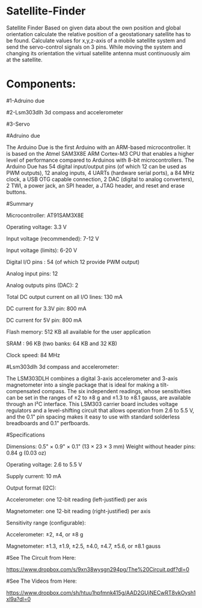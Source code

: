 # Satellite-Finder

Satellite Finder Based on given data about the own position and global orientation calculate the relative position of a geostationary satellite has to be found. Calculate values for x,y,z-axis of a mobile satellite system and send the servo-control signals on 3 pins. While moving the system and changing its orientation the virtual satellite antenna must continuously aim at the satellite.

# Components:

#1-Adruino due

#2-Lsm303dlh 3d compass and accelerometer

#3-Servo

#Adruino due

The Arduino Due is the first Arduino with an ARM-based microcontroller. It is based on the Atmel SAM3X8E ARM Cortex-M3 CPU that enables a higher level of performance compared to Arduinos with 8-bit microcontrollers. The Arduino Due has 54 digital input/output pins (of which 12 can be used as PWM outputs), 12 analog inputs, 4 UARTs (hardware serial ports), a 84 MHz clock, a USB OTG capable connection, 2 DAC (digital to analog converters), 2 TWI, a power jack, an SPI header, a JTAG header, and reset and erase buttons.



#Summary

Microcontroller: AT91SAM3X8E

Operating voltage: 3.3 V

Input voltage (recommended): 7-12 V

Input voltage (limits): 6-20 V

Digital I/O pins	: 54 (of which 12 provide PWM output)

Analog input pins: 12

Analog outputs pins (DAC): 2

Total DC output current on all I/O lines: 130 mA

DC current for 3.3V pin: 800 mA

DC current for 5V pin: 800 mA

Flash memory: 512 KB all available for the user application

SRAM	: 96 KB (two banks: 64 KB and 32 KB)

Clock speed: 84 MHz

#Lsm303dlh 3d compass and accelerometer:

The LSM303DLH combines a digital 3-axis accelerometer and 3-axis magnetometer into a single package that is ideal for making a tilt-compensated compass. The six independent readings, whose sensitivities can be set in the ranges of ±2 to ±8 g and ±1.3 to ±8.1 gauss, are available through an I²C interface. This LSM303 carrier board includes voltage regulators and a level-shifting circuit that allows operation from 2.6 to 5.5 V, and the 0.1" pin spacing makes it easy to use with standard solderless breadboards and 0.1" perfboards.

#Specifications

Dimensions: 0.5" × 0.9" × 0.1" (13 × 23 × 3 mm)
Weight without header pins: 0.84 g (0.03 oz)

Operating voltage: 2.6 to 5.5 V

Supply current: 10 mA

Output format (I2C):

Accelerometer: one 12-bit reading (left-justified) per axis

Magnetometer: one 12-bit reading (right-justified) per axis

Sensitivity range (configurable):

Accelerometer: ±2, ±4, or ±8 g

Magnetometer: ±1.3, ±1.9, ±2.5, ±4.0, ±4.7, ±5.6, or ±8.1 gauss


#See The Circuit from Here:

https://www.dropbox.com/s/9xn38wysgn294pg/The%20Circuit.pdf?dl=0


#See The Videos from Here:

https://www.dropbox.com/sh/htuu1hpfmnk415g/AAD2GUjNECwRT8vkOysh1xl9a?dl=0







